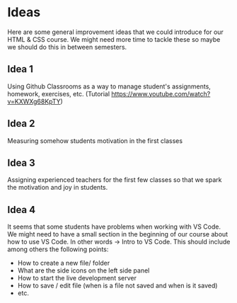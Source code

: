 # Ideas

Here are some general improvement ideas that we could introduce for our HTML & CSS course. We might need more time to tackle these so maybe we should do this in between semesters.

## Idea 1

Using Github Classrooms as a way to manage student's assignments, homework, exercises, etc. (Tutorial https://www.youtube.com/watch?v=KXWXg68KpTY)

## Idea 2

Measuring somehow students motivation in the first classes

## Idea 3

Assigning experienced teachers for the first few classes so that we spark the motivation and joy in students.

## Idea 4

It seems that some students have problems when working with VS Code. We might need to have a small section in the beginning of our course about how to use VS Code. In other words -> Intro to VS Code. This should include among others the following points:

- How to create a new file/ folder
- What are the side icons on the left side panel
- How to start the live development server
- How to save / edit file (when is a file not saved and when is it saved)
- etc.
